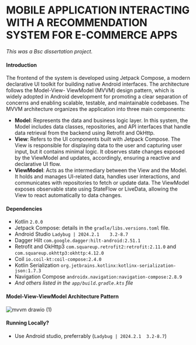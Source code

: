 # MOBILE APPLICATION INTERACTING WITH A RECOMMENDATION SYSTEM FOR E-COMMERCE APPS
*This was a Bsc dissertation project.*

#### Introduction

The frontend of the system is developed using Jetpack Compose, a modern declarative UI
toolkit for building native Android interfaces. The architecture follows the Model-View-
ViewModel (MVVM) design pattern, which is widely adopted in Android development for
promoting a clear separation of concerns and enabling scalable, testable, and
maintainable codebases.
The MVVM architecture organizes the application into three main components:
- **Model**: Represents the data and business logic layer. In this system, the Model
includes data classes, repositories, and API interfaces that handle data retrieval
from the backend using Retrofit and OkHttp.
- **View**: Refers to the UI components built with Jetpack Compose. The View is
responsible for displaying data to the user and capturing user input, but it contains
minimal logic. It observes state changes exposed by the ViewModel and updates,
accordingly, ensuring a reactive and declarative UI flow.
- **ViewModel**: Acts as the intermediary between the View and the Model. It holds and
manages UI-related data, handles user interactions, and communicates with
repositories to fetch or update data. The ViewModel exposes observable state using
StateFlow or LiveData, allowing the View to react automatically to data changes.

#### Dependencies

- Kotlin `2.0.0`
- Jetpack Compose: details in the `gradle/libs.versions.toml` file.
- Android Studio `Ladybug | 2024.2.1	3.2-8.7`
- Dagger Hilt `com.google.dagger:hilt-android:2.51.1`
- Retrofit and OkHttp3 `com.squareup.retrofit2:retrofit:2.11.0` and `com.squareup.okhttp3:okhttp:4.12.0`
- Coil `io.coil-kt:coil-compose:2.4.0`
- Kotlin Serialization `org.jetbrains.kotlinx:kotlinx-serialization-json:1.7.3`
- Navigation Compose `androidx.navigation:navigation-compose:2.8.9`
- *And others listed in the `app/build.gradle.kts` file*

#### Model-View-ViewModel Architecture Pattern
![mvvm drawio (1)](https://github.com/user-attachments/assets/c76f4806-50a9-4310-b7f0-2dca9b165bed)

#### Running Locally?
- Use Android studio, preferrably (`Ladybug | 2024.2.1	3.2-8.7`)
